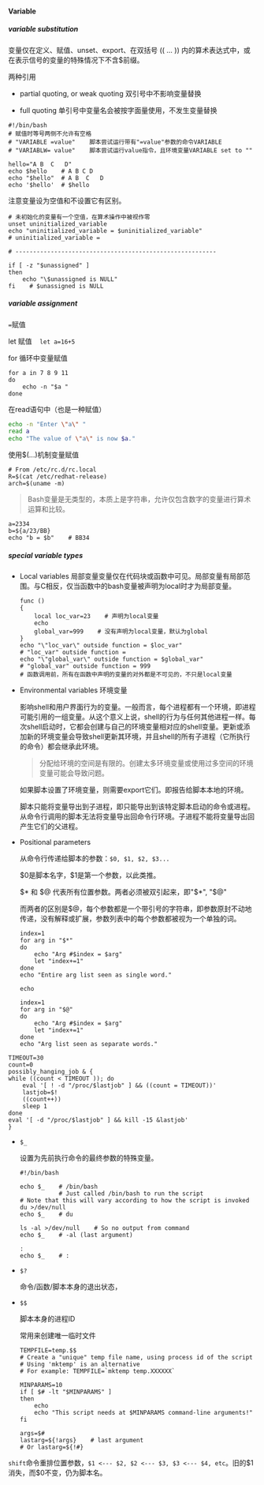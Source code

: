 #### Variable

##### variable substitution

变量仅在定义、赋值、unset、export、在双括号 (( ... )) 内的算术表达式中，或在表示信号的变量的特殊情况下不含$前缀。

两种引用

- partial quoting, or weak quoting  双引号中不影响变量替换

- full quoting  单引号中变量名会被按字面量使用，不发生变量替换

```shell
#!/bin/bash
# 赋值时等号两侧不允许有空格
# "VARIABLE =value"    脚本尝试运行带有"=value"参数的命令VARIABLE
# "VARIABLW= value"    脚本尝试运行value指令，且环境变量VARIABLE set to ""

hello="A B  C   D"
echo $hello    # A B C D
echo "$hello"  # A B  C   D
echo '$hello'  # $hello
```

注意变量设为空值和不设置它有区别。

```shell
# 未初始化的变量有一个空值，在算术操作中被视作零
unset uninitialized_variable
echo "uninitialized_variable = $uninitialized_variable"
# uninitialized_variable = 

# ---------------------------------------------------------

if [ -z "$unassigned" ]
then
    echo "\$unassigned is NULL"
fi    # $unassigned is NULL
```

##### variable assignment

`=`赋值

let 赋值    `let a=16+5`

for 循环中变量赋值

```shell
for a in 7 8 9 11
do
    echo -n "$a "
done
```

在read语句中（也是一种赋值）

```bash
echo -n "Enter \"a\" "
read a
echo "The value of \"a\" is now $a."
```

使用$(...)机制变量赋值

```shell
# From /etc/rc.d/rc.local
R=$(cat /etc/redhat-release)
arch=$(uname -m)
```

> Bash变量是无类型的，本质上是字符串，允许仅包含数字的变量进行算术运算和比较。

```shell
a=2334
b=${a/23/BB}
echo "b = $b"    # BB34
```

##### special variable types

- Local variables 局部变量变量仅在代码块或函数中可见。局部变量有局部范围。与C相反，仅当函数中的bash变量被声明为local时才为局部变量。
  
  ```shell
  func ()
  {
      local loc_var=23    # 声明为local变量
      echo
      global_var=999    # 没有声明为local变量，默认为global
  }
  echo "\"loc_var\" outside function = $loc_var"
  # "loc_var" outside function = 
  echo "\"global_var\" outside function = $global_var"
  # "global_var" outside function = 999
  # 函数调用前，所有在函数中声明的变量的对外都是不可见的，不只是local变量
  ```
  
  
  

- Environmental variables 环境变量
  
  影响shell和用户界面行为的变量。一般而言，每个进程都有一个环境，即进程可能引用的一组变量。从这个意义上说，shell的行为与任何其他进程一样。每次shell启动时，它都会创建与自己的环境变量相对应的shell变量。更新或添加新的环境变量会导致shell更新其环境，并且shell的所有子进程（它所执行的命令）都会继承此环境。
  
  > 分配给环境的空间是有限的。创建太多环境变量或使用过多空间的环境变量可能会导致问题。
  
  如果脚本设置了环境变量，则需要export它们。即报告给脚本本地的环境。
  
  脚本只能将变量导出到子进程，即只能导出到该特定脚本启动的命令或进程。从命令行调用的脚本无法将变量导出回命令行环境。子进程不能将变量导出回产生它们的父进程。

- Positional parameters
  
  从命令行传递给脚本的参数：`$0, $1, $2, $3...`
  
  $0是脚本名字，\$1是第一个参数，以此类推。
  
  \$* 和 \$@ 代表所有位置参数。两者必须被双引起来，即"\$*", "\$@"
  
  而两者的区别是$@，每个参数都是一个带引号的字符串，即参数原封不动地传递，没有解释或扩展，参数列表中的每个参数都被视为一个单独的词。
  
  ```shell
  index=1
  for arg in "$*"
  do
      echo "Arg #$index = $arg"
      let "index+=1"
  done
  echo "Entire arg list seen as single word."
  
  echo
  
  index=1
  for arg in "$@"
  do
      echo "Arg #$index = $arg"
      let "index+=1"
  done
  echo "Arg list seen as separate words."
  ```

```shell
TIMEOUT=30
count=0
possibly_hanging_job & {
while ((count < TIMEOUT )); do
    eval '[ ! -d "/proc/$lastjob" ] && ((count = TIMEOUT))'
    lastjob=$!
    ((count++))
    sleep 1
done
eval '[ -d "/proc/$lastjob" ] && kill -15 &lastjob'
}
```

- `$_`
  
  设置为先前执行命令的最终参数的特殊变量。
  
  ```shell
  #!/bin/bash
  
  echo $_    # /bin/bash
             # Just called /bin/bash to run the script
  # Note that this will vary according to how the script is invoked
  du >/dev/null
  echo $_    # du
  
  ls -al >/dev/null    # So no output from command
  echo $_    # -al (last argument)
  
  :
  echo $_    # :
  ```

- `$?`
  
  命令/函数/脚本本身的退出状态，

- `$$`
  
  脚本本身的进程ID
  
  常用来创建唯一临时文件
  
  ```shell
  TEMPFILE=temp.$$
  # Create a "unique" temp file name, using process id of the script
  # Using 'mktemp' is an alternative
  # For example: TEMPFILE=`mktemp temp.XXXXXX`
  ```
  
  ```shell
  MINPARAMS=10
  if [ $# -lt "$MINPARAMS" ]
  then
      echo
      echo "This script needs at $MINPARAMS command-line arguments!"
  fi
  
  args=$#
  lastarg=${!args}    # last argument
  # Or lastarg=${!#}
  ```

`shift`命令重排位置参数，`$1 <--- $2, $2 <--- $3, $3 <--- $4, etc`。旧的\$1消失，而\$0不变，仍为脚本名。
